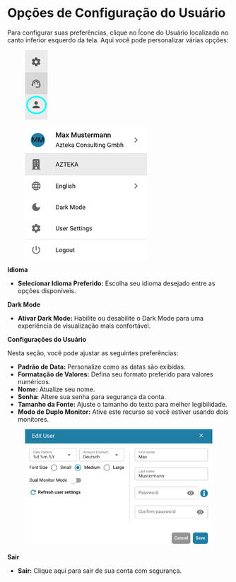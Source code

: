 # Opções de Configuração do Usuário

Para configurar suas preferências, clique no Ícone do Usuário localizado no canto inferior esquerdo da tela. Aqui você pode personalizar várias opções:

<figure><img src="../.gitbook/assets/user-config (1).png" alt=""><figcaption></figcaption></figure>

<figure><img src="../.gitbook/assets/user-config2 (1).png" alt=""><figcaption></figcaption></figure>

**Idioma**

* **Selecionar Idioma Preferido:** Escolha seu idioma desejado entre as opções disponíveis.

**Dark Mode**

* **Ativar Dark Mode:** Habilite ou desabilite o Dark Mode para uma experiência de visualização mais confortável.

**Configurações do Usuário**

Nesta seção, você pode ajustar as seguintes preferências:

* **Padrão de Data:** Personalize como as datas são exibidas.
* **Formatação de Valores:** Defina seu formato preferido para valores numéricos.
* **Nome:** Atualize seu nome.
* **Senha:** Altere sua senha para segurança da conta.
* **Tamanho da Fonte:** Ajuste o tamanho do texto para melhor legibilidade.
* **Modo de Duplo Monitor:** Ative este recurso se você estiver usando dois monitores.

<figure><img src="../.gitbook/assets/user-config3.png" alt=""><figcaption></figcaption></figure>

**Sair**

* **Sair:** Clique aqui para sair de sua conta com segurança.
